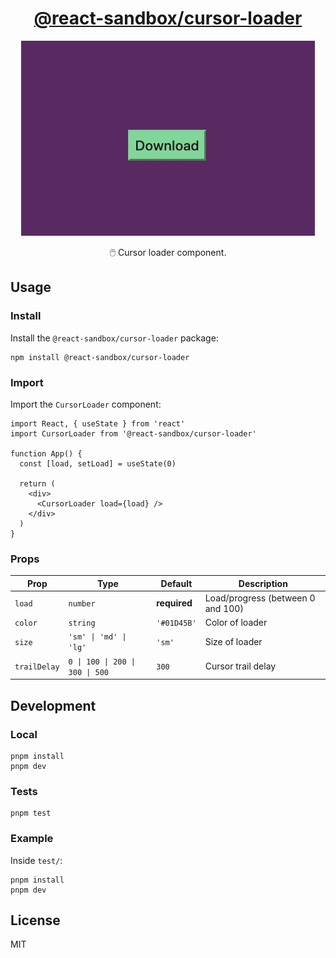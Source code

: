 <h1 align="center">
  <a href="https://www.npmjs.com/package/@react-sandbox/cursor-loader">@react-sandbox/cursor-loader</a>
</h1>

<p align="center">
  <img src="example.gif" alt="Example" />
</p>

<p align="center">🖱️ Cursor loader component.</p>

## Usage

### Install

Install the `@react-sandbox/cursor-loader` package:

```
npm install @react-sandbox/cursor-loader
```

### Import

Import the `CursorLoader` component:

```tsx
import React, { useState } from 'react'
import CursorLoader from '@react-sandbox/cursor-loader'

function App() {
  const [load, setLoad] = useState(0)

  return (
    <div>
      <CursorLoader load={load} />
    </div>
  )
}
```

### Props

| Prop         | Type                            | Default      | Description                       |
| ------------ | ------------------------------- | ------------ | --------------------------------- |
| `load`       | `number`                        | **required** | Load/progress (between 0 and 100) |
| `color`      | `string`                        | `'#01D45B'`  | Color of loader                   |
| `size`       | `'sm' \| 'md' \| 'lg'`          | `'sm'`       | Size of loader                    |
| `trailDelay` | `0 \| 100 \| 200 \| 300 \| 500` | `300`        | Cursor trail delay                |

## Development

### Local

```
pnpm install
pnpm dev
```

### Tests

```
pnpm test
```

### Example

Inside `test/`:

```
pnpm install
pnpm dev
```

## License

MIT
